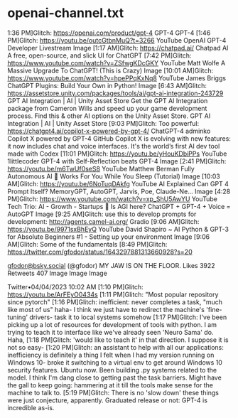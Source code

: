 
# openai-channel.txt
1:36 PM]Glitch: https://openai.com/product/gpt-4
GPT-4
GPT-4
[1:46 PM]Glitch: https://youtu.be/outcGtbnMuQ?t=3266
YouTube
OpenAI
GPT-4 Developer Livestream
Image
[1:17 AM]Glitch: https://chatpad.ai/
Chatpad AI
A free, open-source, and slick UI for ChatGPT
[7:42 PM]Glitch: https://www.youtube.com/watch?v=ZSfwgKDcGKY
YouTube
Matt Wolfe
A Massive Upgrade To ChatGPT! (This is Crazy)
Image
[10:01 AM]Glitch: https://www.youtube.com/watch?v=hpePPqKxNq8
YouTube
James Briggs
ChatGPT Plugins: Build Your Own in Python!
Image
[6:43 AM]Glitch: https://assetstore.unity.com/packages/tools/ai/gpt-ai-integration-243729
GPT AI Integration | AI | Unity Asset Store
Get the GPT AI Integration package from Cameron Wills and speed up your game development process. Find this & other AI options on the Unity Asset Store.
GPT AI Integration | AI | Unity Asset Store
[9:03 PM]Glitch: Too powerful:
https://chatgpt4.ai/copilot-x-powered-by-gpt-4/
ChatGPT-4
adminko
Copilot X powered by GPT-4
GitHub Copilot X is evolving with new features: it now includes chat and voice interfaces. It's the world’s first AI dev tool made with Codex
[11:01 PM]Glitch: https://youtu.be/yHouKDbiPPs
YouTube
1littlecoder
GPT-4 with Self-Reflection beats GPT-4
Image
[2:41 PM]Glitch: https://youtu.be/m6TwUf0seS8
YouTube
Matthew Berman
Fully Autonomous AI 🤖 Works For You While You Sleep (Tutorial)
Image
[10:03 AM]Glitch: https://youtu.be/6NoTuqDAkfg
YouTube
AI Explained
Can GPT 4 Prompt Itself? MemoryGPT, AutoGPT, Jarvis, Poe, Claude-Ne...
Image
[4:28 PM]Glitch: https://www.youtube.com/watch?v=xp_ShU5AwYU
YouTube
Tech Trio: AI - Growth - Startups
🤯 Is AGI here? ChatGPT + GPT-4 + Voice = AutoGPT
Image
[9:25 AM]Glitch: use this to develop prompts for development: http://agents.camel-ai.org/
Gradio
[9:06 AM]Glitch: https://youtu.be/9971sxBhEyQ
YouTube
David Shapiro ~ AI
Python & GPT-3 for Absolute Beginners #1 - Setting up your environment
Image
[9:06 AM]Glitch: Some of the fundamentals
[8:49 PM]Glitch: https://twitter.com/gfodor/status/1643297881313660928?s=20

gfodor@bsky.social (@gfodor)
MY JAW IS ON THE FLOOR.
Likes
3922
Retweets
407
Image
Image
Image

Twitter•04/04/2023 10:02 AM
[1:10 PM]Glitch: https://youtu.be/ArFEyO0434s
[1:11 PM]Glitch: "Most popular repository since pytorch"
[1:16 PM]Glitch: inefficient: never completes a task, "much like most of us" haha- I think we just have to redirect the machine's 'fine-tuning' drivers- task it to local systems somehow 
[1:17 PM]Glitch: I've been picking up a lot of resources for development of tools with python. I am trying to teach it to interface like we've already seen 'Neuro Sama' do. Haha,
[1:18 PM]Glitch: 'would like to teach it' in that direction. I suppose it is not so easy-
[1:20 PM]Glitch: an assistant to help with all our applications: inefficiency is definitely a thing I felt when I had my version running on Windows 10- broke it switching to a virtual env to get around Windows 10 security features. Ubuntu now. Been building .py systems related to the model. I think I'm dang close to getting past the task barriers. Might have the gall to keep going: hammering at it till the tools make sense for the machine to talk to.
[5:19 PM]Glitch: There is no 'slow down' these things were just conjecture, apparently. Graduated release or not: GPT-4 is incredible as-is.
